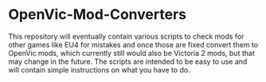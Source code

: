 # OpenVic-Mod-Converters
This repository will eventually contain various scripts to check mods for other games like EU4 for mistakes and once those are fixed convert them to OpenVic mods, which currently still would also be Victoria 2 mods, but that may change in the future. The scripts are intended to be easy to use and will contain simple instructions on what you have to do.
